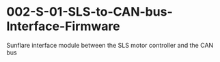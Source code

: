 # 002-S-01-SLS-to-CAN-bus-Interface-Firmware
Sunflare interface module between the SLS motor controller and the CAN bus
